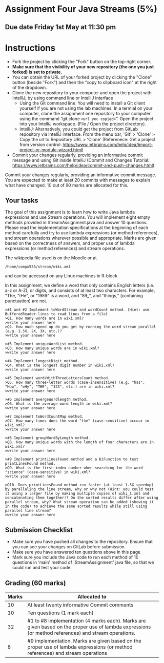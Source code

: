 # Assignment Four Java Streams (5%)

## Due date Friday 1st May at 11:30 pm


# Instructions

* Fork the project by clicking the "Fork" button on the top-right corner.
* **Make sure that the visibility of your new repository (the one you just forked) is set to private.**
* You can obtain the URL of your forked project by clicking the "Clone" button (beside "Fork") and then the “copy to clipboard icon" at the right of the dropdown.
* Clone the new repository to your computer and open the project with IntelliJ, by using command line or IntelliJ interface
   * Using the Git command line: You will need to install a Git client yourself if you are not using the lab machines. In a termial on your computer, clone the assignment one repository to your computer using the command “git clone `<url you copied>`”. Open the project into your IntelliJ workspace. (File / Open the project directory).
   * IntelliJ: Alternatively, you could get the project from GitLab repository via IntelliJ interface. From the menu bar, 'Git' > 'Clone' > Copy the url to Repository URL > 'Clone' (Referenece: Get a project from version control: https://www.jetbrains.com/help/idea/import-project-or-module-wizard.html)
* Commit your changes regularly, providing an informative commit message and using Git inside IntelliJ (Commit and Changes Tutorial: https://www.jetbrains.com/help/idea/commit-and-push-changes.html)

Commit your changes regularly, providing an informative commit message. You are expected to make at least 20 commits with messages to explain what have changed. 10 out of 60 marks are allocated for this.

## Your tasks
The goal of this assignment is to learn how to write Java lambda expressions and use Stream operations. You will implement eight empty methods provided in StreamAssignment.java and answer 10 questions. Please read the implementation specifications at the beginning of each method carefully and try to use lambda expressions (or method references), and stream operations wherever possible and appropriate.
Marks are given based on the correctness of answers, and proper use of lambda expressions (or method references) and stream operations.

The wikipedia file used is on the Moodle or at 
```
/home/compx553/stream/wiki.xml
```
and can be accessed on any Linux machines in R-block

In this assignment, we define a word that only contains English letters (i.e. a-z or A-Z), or digits, and consists of at least two characters. For example, "The, "tHe", or "1989" is a word, and "89_", and "things," (containing punctuation) are not.

```
>#1 and #2 Implement toWordStream and wordCount method. (Hint: use BufferedReader.lines to read lines from a file)
>Q1. How many words are in wiki.xml?
>write your answer here 
>Q2. How much speed up do you get by running the word stream parallel (e.g. 1.5X, 2X, 3X, etc.)?
>write your answer here 
```
```
>#3 Implement uniqueWordList method.
>Q3. How many unique words are in wiki.xml?
>write your answer here
```
```
>#4 Implement longestDigit method. 
>Q4. What is the longest digit number in wiki.xml?
>write your answer here
```

```
>#5 Implement wordsWithThreeLettersCount method. 
>Q5. How many three-letter words (case-insensitive) (e.g. "has", "How", "wHy", "THE", "123", etc.) are in wiki.xml?
>write your answer here
```
```
>#6 Implement avergeWordlength method.
>Q6. What is the average word length in wiki.xml?
>write your answer here
```
```
>#7 Implement toWordCountMap method.
>Q7. How many times does the word "the" (case-sensitive) occour in wiki.xml?
>write your answer here
```

```
>#8 Implement groupWordByLength method.
>Q8. How many unique words with the length of four characters are in wiki.xml?
>write your answer here
```

```
>#9 Implement printLinesFound method and a BiFunction to test printLinesFound method.
>Q9. What is the first index number when searching for the word "science" (case-sensitive) in wiki.xml?
>write your answer here
```

```
>Q10. Does printLinesFound method run faster (at least 1.5X speedup) by paralleling the line stream, why or why not (Hint: you could test it using a larger file by making multiple copies of wiki_1.xml and concatenating them together)? Do the sorted results differ after using parallel stream, why? What stream operation can be added (showing it in the code) to achieve the same sorted results while still using parallel line stream?
>write your answer here
```

## Submission Checklist
* Make sure you have pushed all changes to the repository. Ensure that you can see your changes on GitLab before submission.
* Make sure you have answered ten questions above in this page.
* Mark sure you include the Java code to run each method of 10 questions in 'main' method of 'StreamAssignment' java file, so that we could run and test your code.

## Grading (60 marks) 

|Marks|Allocated to|
|-----|-------|
|10|At least twenty informative Commit comments |
|10| Ten questions (1 mark each) |
|32 |#1 to #8 implementation (4 marks each). Marks are given based on the proper use of lambda expressions (or method references) and stream operations. |
|8 |#9 implementation. Marks are given based on the proper use of lambda expressions (or method references) and stream operations|

